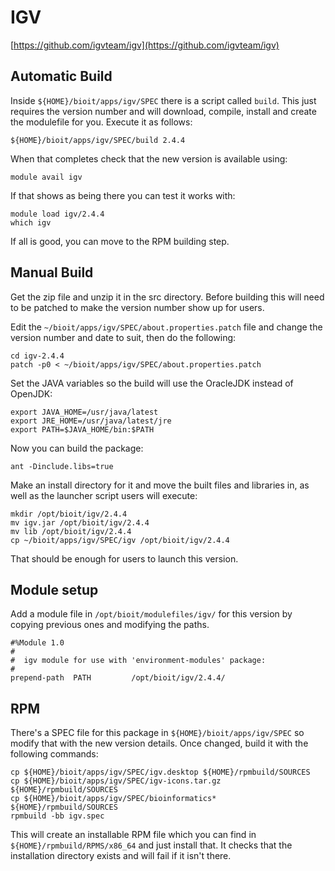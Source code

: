 # IGV

[https://github.com/igvteam/igv](https://github.com/igvteam/igv)

## Automatic Build

Inside `${HOME}/bioit/apps/igv/SPEC` there is a script called `build`. This just requires the version number and will download, compile, install and create the modulefile for you. Execute it as follows:

    ${HOME}/bioit/apps/igv/SPEC/build 2.4.4

When that completes check that the new version is available using:

    module avail igv

If that shows as being there you can test it works with:

    module load igv/2.4.4
    which igv

If all is good, you can move to the RPM building step.

## Manual Build

Get the zip file and unzip it in the src directory. Before building this will need to be patched to make the version number show up for users.

Edit the `~/bioit/apps/igv/SPEC/about.properties.patch` file and change the version number and date to suit, then do the following:

    cd igv-2.4.4
    patch -p0 < ~/bioit/apps/igv/SPEC/about.properties.patch 

Set the JAVA variables so the build will use the OracleJDK instead of OpenJDK:

    export JAVA_HOME=/usr/java/latest
    export JRE_HOME=/usr/java/latest/jre
    export PATH=$JAVA_HOME/bin:$PATH

Now you can build the package:

    ant -Dinclude.libs=true

Make an install directory for it and move the built files and libraries in, as well as the launcher script users will execute:

    mkdir /opt/bioit/igv/2.4.4
    mv igv.jar /opt/bioit/igv/2.4.4
    mv lib /opt/bioit/igv/2.4.4
    cp ~/bioit/apps/igv/SPEC/igv /opt/bioit/igv/2.4.4

That should be enough for users to launch this version.

## Module setup

Add a module file in `/opt/bioit/modulefiles/igv/` for this version by copying previous ones and modifying the paths.

    #%Module 1.0
    #
    #  igv module for use with 'environment-modules' package:
    #
    prepend-path  PATH         /opt/bioit/igv/2.4.4/

## RPM

There's a SPEC file for this package in `${HOME}/bioit/apps/igv/SPEC` so modify that with the new version details. Once changed, build it with the following commands:

    cp ${HOME}/bioit/apps/igv/SPEC/igv.desktop ${HOME}/rpmbuild/SOURCES
    cp ${HOME}/bioit/apps/igv/SPEC/igv-icons.tar.gz ${HOME}/rpmbuild/SOURCES
    cp ${HOME}/bioit/apps/igv/SPEC/bioinformatics* ${HOME}/rpmbuild/SOURCES
    rpmbuild -bb igv.spec

This will create an installable RPM file which you can find in `${HOME}/rpmbuild/RPMS/x86_64` and just install that. It checks that the installation directory exists and will fail if it isn't there.
